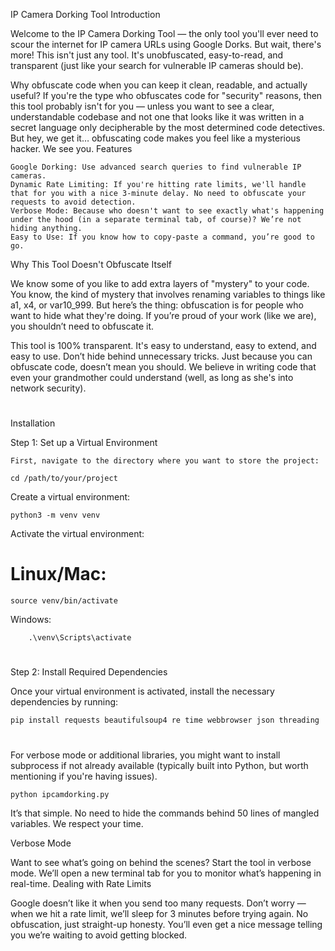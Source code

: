 IP Camera Dorking Tool
Introduction

Welcome to the IP Camera Dorking Tool — the only tool you'll ever need to scour the internet for IP camera URLs using Google Dorks. But wait, there's more! This isn't just any tool. It's unobfuscated, easy-to-read, and transparent (just like your search for vulnerable IP cameras should be).

Why obfuscate code when you can keep it clean, readable, and actually useful? If you're the type who obfuscates code for "security" reasons, then this tool probably isn't for you — unless you want to see a clear, understandable codebase and not one that looks like it was written in a secret language only decipherable by the most determined code detectives. But hey, we get it… obfuscating code makes you feel like a mysterious hacker. We see you.
Features

    Google Dorking: Use advanced search queries to find vulnerable IP cameras.
    Dynamic Rate Limiting: If you're hitting rate limits, we'll handle that for you with a nice 3-minute delay. No need to obfuscate your requests to avoid detection.
    Verbose Mode: Because who doesn't want to see exactly what's happening under the hood (in a separate terminal tab, of course)? We’re not hiding anything.
    Easy to Use: If you know how to copy-paste a command, you’re good to go.

Why This Tool Doesn't Obfuscate Itself

We know some of you like to add extra layers of "mystery" to your code. You know, the kind of mystery that involves renaming variables to things like a1, x4, or var10_999. But here’s the thing: obfuscation is for people who want to hide what they're doing. If you’re proud of your work (like we are), you shouldn’t need to obfuscate it.

This tool is 100% transparent. It's easy to understand, easy to extend, and easy to use. Don’t hide behind unnecessary tricks. Just because you can obfuscate code, doesn’t mean you should. We believe in writing code that even your grandmother could understand (well, as long as she's into network security).
#
Installation

Step 1: Set up a Virtual Environment

    First, navigate to the directory where you want to store the project:

    cd /path/to/your/project

Create a virtual environment:

    python3 -m venv venv

Activate the virtual environment:

# Linux/Mac:

    source venv/bin/activate

Windows:

        .\venv\Scripts\activate
#
Step 2: Install Required Dependencies

Once your virtual environment is activated, install the necessary dependencies by running:

    pip install requests beautifulsoup4 re time webbrowser json threading
#
For verbose mode or additional libraries, you might want to install subprocess if not already available (typically built into Python, but worth mentioning if you're having issues).

    python ipcamdorking.py

It’s that simple. No need to hide the commands behind 50 lines of mangled variables. We respect your time.

Verbose Mode

Want to see what’s going on behind the scenes? Start the tool in verbose mode. We’ll open a new terminal tab for you to monitor what’s happening in real-time.
Dealing with Rate Limits

Google doesn’t like it when you send too many requests. Don’t worry — when we hit a rate limit, we’ll sleep for 3 minutes before trying again. No obfuscation, just straight-up honesty. You’ll even get a nice message telling you we’re waiting to avoid getting blocked.
